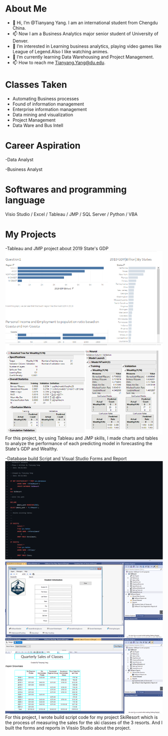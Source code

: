 # About Me
- 👋 Hi, I’m @Tianyang Yang. I am an international student from Chengdu China.
- 📫 Now I am a Business Analytics major senior student of University of Denver.
- 👀 I’m interested in Learning business analytics, playing video games like League of Legend.Also I like watching animes.
- 🌱 I’m currently learning Data Warehousing and Project Management.
- 📫 How to reach me Tianyang.Yang@du.edu.

<!---
Tianyang/Tianyang is a ✨ special ✨ repository because its `README.md` (this file) appears on your GitHub profile.
You can click the Preview link to take a look at your changes.
--->

# Classes Taken
- Automating Business processes
- Found of information management
- Enterprise information management
- Data mining and visualization
- Project Management
- Data Ware and Bus Intell



# Career Aspiration
-Data Analyst


-Business Analyst

# Softwares and programming language
Visio Studio   /   Excel     /  Tableau     /  JMP      /   SQL Server    /   Python /   VBA 








# My Projects

 -Tableau and JMP project about 2019 State's GDP
![Tableau](Tableau.png)
![JMP](JMP.png)
For this project, by using Tableau and JMP skills, I made charts and tables to analyze the performance of each predicting model in forecasting the State's GDP and Wealthy.

 -Database build Script and Visual Studio Forms and Report
![Buildscript](Buildscript.png)
![Form](Form.png)
![Report](Report.png)
For this project, I wrote build script code for my project SkiResort which is the process of measuring the sales for the ski classes of the 3 resorts. And I built the forms and reports in Vissio Studio about the project.
<!---
873400797/873400797 is a ✨ special ✨ repository because its `README.md` (this file) appears on your GitHub profile.
You can click the Preview link to take a look at your changes.
--->
